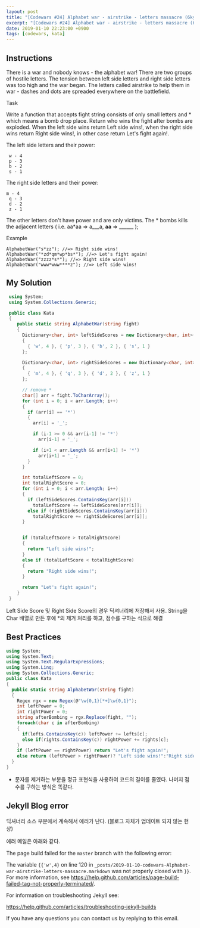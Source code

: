 ```yaml
---
layout: post
title: "[Codewars #24] Alphabet war - airstrike - letters massacre (6kyu)"
excerpt: "[Codewars #24] Alphabet war - airstrike - letters massacre (6kyu) 문제 풀이"
date: 2019-01-10 22:23:00 +0900
tags: [codewars, kata]
---
```


## Instructions

There is a war and nobody knows - the alphabet war!
There are two groups of hostile letters. The tension between left side letters and right side letters was too high and the war began. The letters called airstrike to help them in war - dashes and dots are spreaded everywhere on the battlefield.

Task

Write a function that accepts fight string consists of only small letters and * which means a bomb drop place. Return who wins the fight after bombs are exploded. When the left side wins return Left side wins!, when the right side wins return Right side wins!, in other case return Let's fight again!.

The left side letters and their power:

```
 w - 4
 p - 3
 b - 2
 s - 1
```

The right side letters and their power:

```
m - 4
 q - 3
 d - 2
 z - 1
```

The other letters don't have power and are only victims.
The * bombs kills the adjacent letters ( i.e. aa*aa => a___a, **aa** => ______ );


Example

```
AlphabetWar("s*zz"); //=> Right side wins!
AlphabetWar("*zd*qm*wp*bs*"); //=> Let's fight again!
AlphabetWar("zzzz*s*"); //=> Right side wins!
AlphabetWar("www*www****z"); //=> Left side wins!
```

## My Solution

```csharp
 using System;
 using System.Collections.Generic;

 public class Kata
 {
    public static string AlphabetWar(string fight)
    {
      Dictionary<char, int> leftSideScores = new Dictionary<char, int>()
      {
        { 'w', 4 }, { 'p', 3 }, { 'b', 2 }, { 's', 1 }
      };

      Dictionary<char, int> rightSideScores = new Dictionary<char, int>()
      {
        { 'm', 4 }, { 'q', 3 }, { 'd', 2 }, { 'z', 1 }
      };

      // remove *
      char[] arr = fight.ToCharArray();
      for (int i = 0; i < arr.Length; i++)
      {
        if (arr[i] == '*')
        {
          arr[i] = '_';

          if (i-1 >= 0 && arr[i-1] != '*')
            arr[i-1] = '_';

          if (i+1 < arr.Length && arr[i+1] != '*')
            arr[i+1] = '_';
        }
      }

      int totalLeftScore = 0;
      int totalRightScore = 0;
      for (int i = 0; i < arr.Length; i++)
      {
        if (leftSideScores.ContainsKey(arr[i]))
          totalLeftScore += leftSideScores[arr[i]];
        else if (rightSideScores.ContainsKey(arr[i]))
          totalRightScore += rightSideScores[arr[i]];
      }


      if (totalLeftScore > totalRightScore)
      {
        return "Left side wins!";
      }
      else if (totalLeftScore < totalRightScore)
      {
        return "Right side wins!";
      }

      return "Let's fight again!";
    }
 }
```


Left Side Score 및 Right Side Score의 경우 딕셔너리에 저장해서 사용.
String을 Char 배열로 만든 후에 *의 제거 처리를 하고, 점수를 구하는 식으로 해결


## Best Practices

```csharp
using System;
using System.Text;
using System.Text.RegularExpressions;
using System.Linq;
using System.Collections.Generic;
public class Kata
{
  public static string AlphabetWar(string fight)
  {
    Regex rgx = new Regex(@"\w{0,1}[*+]\w{0,1}");
    int leftPower = 0;
    int rightPower = 0;
    string afterBombing = rgx.Replace(fight, "");
    foreach(char c in afterBombing)
    {
      if(lefts.ContainsKey(c)) leftPower += lefts[c];
      else if(rights.ContainsKey(c)) rightPower += rights[c];
    }
    if (leftPower == rightPower) return "Let's fight again!";
    else return (leftPower > rightPower)? "Left side wins!":"Right side wins!";
  }
}
```

* 문자를 제거하는 부분을 정규 표현식을 사용하여 코드의 길이를 줄였다.
나머지 점수를 구하는 방식은 똑같다.

## Jekyll Blog error

딕셔너리 소스 부분에서 계속해서 에러가 난다. (블로그 자체가 업데이트 되지 않는 현상)

에러 메일은 아래와 같다.

The page build failed for the `master` branch with the following error:

The variable `{{'w',4}` on line 120 in `_posts/2019-01-10-codewars-Alphabet-war-airstrike-letters-massacre.markdown` was not properly closed with `}}`. For more information, see https://help.github.com/articles/page-build-failed-tag-not-properly-terminated/.

For information on troubleshooting Jekyll see:

  https://help.github.com/articles/troubleshooting-jekyll-builds

If you have any questions you can contact us by replying to this email.